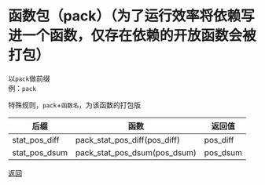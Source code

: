 # 函数包（pack）（为了运行效率将依赖写进一个函数，仅存在依赖的开放函数会被打包）
以`pack`做前缀  
例：`pack`  

特殊规则，`pack`+`函数名`，为该函数的打包版

|后缀|函数|返回值|
|---|---|---|
|stat_pos_diff|pack_stat_pos_diff(pos_diff)|pos_diff|
|stat_pos_dsum|pack_stat_pos_dsum(pos_dsum)|pos_dsum|

[返回](./_README.md)
